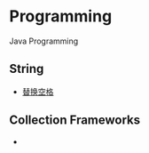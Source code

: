# Programming
Java Programming

## String

- [替换空格](https://github.com/MaugerWu/Programming/blob/master/String/ReplaceSpace.java)


## Collection Frameworks

- []()
